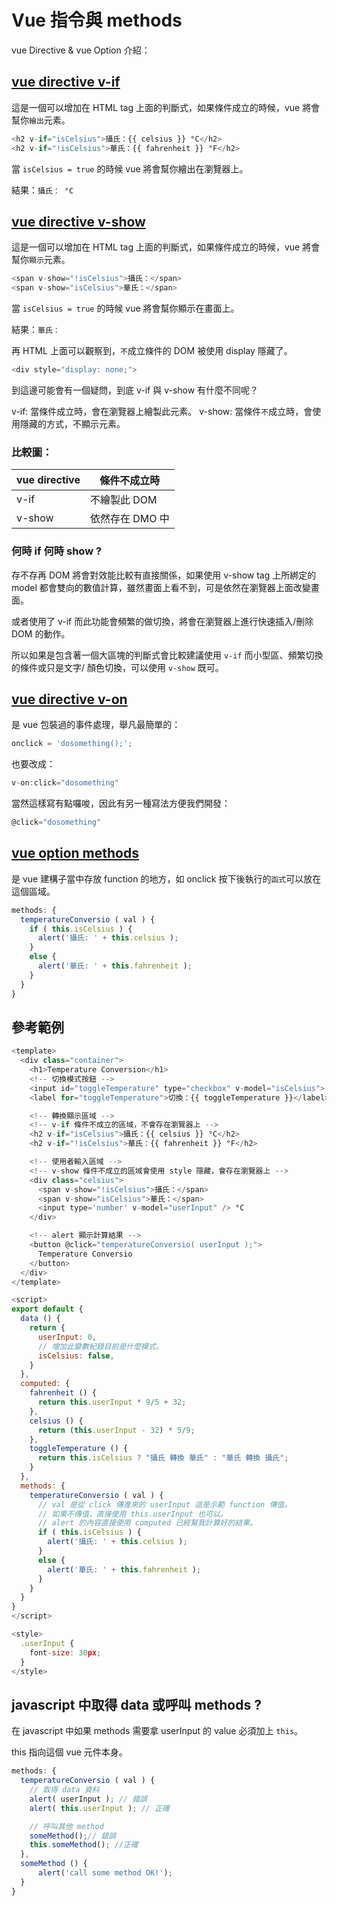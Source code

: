 # Vue 指令與 methods

vue Directive & vue Option 介紹：

## [vue directive v-if](https://cn.vuejs.org/v2/api/index.html#v-if)

這是一個可以增加在 HTML tag 上面的判斷式，如果條件成立的時候，vue 將會幫你`繪出`元素。

```js
<h2 v-if="isCelsius">攝氏：{{ celsius }} °C</h2>
<h2 v-if="!isCelsius">華氏：{{ fahrenheit }} °F</h2>
```

當 `isCelsius = true` 的時候 vue 將會幫你繪出在瀏覽器上。

結果：`攝氏： °C`

## [vue directive v-show](https://cn.vuejs.org/v2/api/index.html#v-show)

這是一個可以增加在 HTML tag 上面的判斷式，如果條件成立的時候，vue 將會幫你`顯示`元素。

```js
<span v-show="!isCelsius">攝氏：</span>
<span v-show="isCelsius">華氏：</span>
```

當 `isCelsius = true` 的時候 vue 將會幫你顯示在畫面上。

結果：`華氏：`

再 HTML 上面可以觀察到，`不`成立條件的 DOM 被使用 display 隱藏了。

```js
<div style="display: none;">
```

到這邊可能會有一個疑問，到底 v-if 與 v-show 有什麼不同呢？

v-if: 當條件成立時，會在瀏覽器上繪製此元素。
v-show: 當條件`不`成立時，會使用隱藏的方式，不顯示元素。

### 比較圖：

| vue directive | 條件不成立時    |
| ------------- | --------------- |
| v-if          | 不繪製此 DOM    |
| v-show        | 依然存在 DMO 中 |

### 何時 if 何時 show ?

存不存再 DOM 將會對效能比較有直接關係，如果使用 v-show tag 上所綁定的 model 都會雙向的數值計算，雖然畫面上看不到，可是依然在瀏覽器上面改變畫面。

或者使用了 v-if 而此功能會頻繁的做切換，將會在瀏覽器上進行快速插入/刪除 DOM 的動作。

所以如果是包含著一個大區塊的判斷式會比較建議使用 `v-if` 而小型區、頻繁切換的條件或只是文字/ 顏色切換，可以使用 `v-show` 既可。

## [vue directive v-on](https://cn.vuejs.org/v2/api/index.html#v-on)

是 vue 包裝過的事件處理，舉凡最簡單的：

```js
onclick = 'dosomething();';
```

也要改成：

```js
v-on:click="dosomething"
```

當然這樣寫有點囉唆，因此有另一種寫法方便我們開發：

```js
@click="dosomething"
```

## [vue option methods](https://cn.vuejs.org/v2/api/index.html#methods)

是 vue 建構子當中存放 function 的地方，如 onclick 按下後執行的`函式`可以放在這個區域。

```js
methods: {
  temperatureConversio ( val ) {
    if ( this.isCelsius ) {
      alert('攝氏: ' + this.celsius );
    }
    else {
      alert('華氏: ' + this.fahrenheit );
    }
  }
}
```

## 參考範例

```js
<template>
  <div class="container">
    <h1>Temperature Conversion</h1>
    <!-- 切換模式按鈕 -->
    <input id="toggleTemperature" type="checkbox" v-model="isCelsius">
    <label for="toggleTemperature">切換：{{ toggleTemperature }}</label>

    <!-- 轉換顯示區域 -->
    <!-- v-if 條件不成立的區域，不會存在瀏覽器上 -->
    <h2 v-if="isCelsius">攝氏：{{ celsius }} °C</h2>
    <h2 v-if="!isCelsius">華氏：{{ fahrenheit }} °F</h2>

    <!-- 使用者輸入區域 -->
    <!-- v-show 條件不成立的區域會使用 style 隱藏，會存在瀏覽器上 -->
    <div class="celsius">
      <span v-show="!isCelsius">攝氏：</span>
      <span v-show="isCelsius">華氏：</span>
      <input type='number' v-model="userInput" /> °C
    </div>

    <!-- alert 顯示計算結果 -->
    <button @click="temperatureConversio( userInput );">
      Temperature Conversio
    </button>
  </div>
</template>

<script>
export default {
  data () {
    return {
      userInput: 0,
	  // 增加此變數紀錄目前是什麼模式。
      isCelsius: false,
    }
  },
  computed: {
    fahrenheit () {
      return this.userInput * 9/5 + 32;
    },
    celsius () {
      return (this.userInput - 32) * 5/9;
    },
    toggleTemperature () {
      return this.isCelsius ? "攝氏 轉換 華氏" : "華氏 轉換 攝氏";
    }
  },
  methods: {
    temperatureConversio ( val ) {
	  // val 是從 click 傳進來的 userInput 這是示範 function 傳值。
	  // 如果不傳值，直接使用 this.userInput 也可以。
	  // alert 的內容直接使用 computed 已經幫我計算好的結果。
      if ( this.isCelsius ) {
        alert('攝氏: ' + this.celsius );
      }
      else {
        alert('華氏: ' + this.fahrenheit );
      }
    }
  }
}
</script>

<style>
  .userInput {
    font-size: 30px;
  }
</style>
```

## javascript 中取得 data 或呼叫 methods ?

在 javascript 中如果 methods 需要拿 userInput 的 value 必須加上 `this`。

this 指向這個 vue 元件本身。

```js
methods: {
  temperatureConversio ( val ) {
    // 取得 data 資料
    alert( userInput ); // 錯誤
    alert( this.userInput ); // 正確

    // 呼叫其他 method
    someMethod();// 錯誤
    this.someMethod(); //正確
  },
  someMethod () {
      alert('call some method OK!');
  }
}
```
